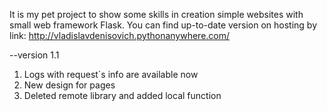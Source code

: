 It is my pet project to show some skills in creation simple websites with small web framework Flask.
You can find up-to-date version on hosting by link:
http://vladislavdenisovich.pythonanywhere.com/

--version 1.1
1. Logs with request`s info are available now
2. New design for pages
3. Deleted remote library and added local function
